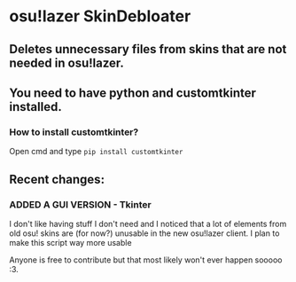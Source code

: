 # osu!lazer SkinDebloater
## Deletes unnecessary files from skins that are not needed in osu!lazer.
## You need to have python and customtkinter installed.
### How to install customtkinter?
Open cmd and type
`pip install customtkinter`

## Recent changes:
### ADDED A GUI VERSION - Tkinter


I don't like having stuff I don't need and I noticed that a lot of elements from old osu! skins are (for now?) unusable in the new osu!lazer client.
I plan to make this script way more usable

Anyone is free to contribute but that most likely won't ever happen sooooo :3.
